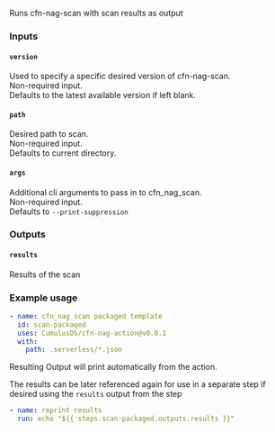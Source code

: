 Runs cfn-nag-scan with scan results as output

### Inputs
#### `version`
Used to specify a specific desired version of cfn-nag-scan.  
Non-required input.  
Defaults to the latest available version if left blank.

#### `path`
Desired path to scan.  
Non-required input.  
Defaults to current directory.

#### `args`
Additional cli arguments to pass in to cfn_nag_scan.  
Non-required input.  
Defaults to `--print-suppression`

### Outputs
#### `results`
Results of the scan

### Example usage
```yaml
- name: cfn_nag_scan packaged template
  id: scan-packaged
  uses: CumulusDS/cfn-nag-action@v0.0.1
  with:
    path: .serverless/*.json
```

Resulting Output will print automatically from the action.

The results can be later referenced again for use in a separate step if desired using the `results` output from the step

```yaml
- name: reprint results
  run: echo "${{ steps.scan-packaged.outputs.results }}" 
```
